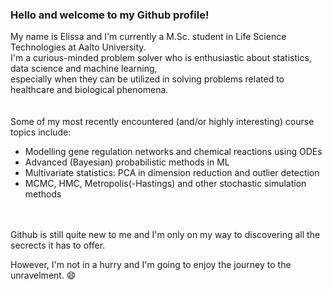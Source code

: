 ### Hello and welcome to my Github profile!

My name is Elissa and I'm currently a M.Sc. student in Life Science Technologies at Aalto University.\
I'm a curious-minded problem solver who is enthusiastic about statistics, data science and machine learning,\
especially when they can be utilized in solving problems related to healthcare and biological phenomena.
<br>
<br>
<br>
Some of my most recently encountered (and/or highly interesting) course topics include:
- Modelling gene regulation networks and chemical reactions using ODEs
- Advanced (Bayesian) probabilistic methods in ML
- Multivariate statistics: PCA in dimension reduction and outlier detection
- MCMC, HMC, Metropolis(-Hastings) and other stochastic simulation methods
<br>
<br>
Github is still quite new to me and I'm only on my way to discovering all the secrects it has to offer.

However, I'm not in a hurry and I'm going to enjoy the journey to the unravelment. 😄
